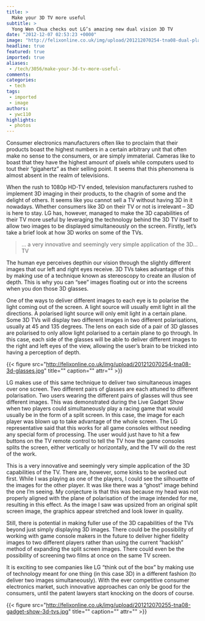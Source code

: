 ```yaml
---
title: >
  Make your 3D TV more useful
subtitle: >
  Yong Wen Chua checks out LG’s amazing new dual vision 3D TV
date: "2012-12-07 02:53:23 +0000"
image: "http://felixonline.co.uk/img/upload/201212070254-tna08-dual-play-main.jpg"
headline: true
featured: true
imported: true
aliases:
 - /tech/3056/make-your-3d-tv-more-useful-
comments:
categories:
 - tech
tags:
 - imported
 - image
authors:
 - ywc110
highlights:
 - photos
---
```


Consumer electronics manufacturers often like to proclaim that their products boast the highest numbers in a certain arbitrary unit that often make no sense to the consumers, or are simply immaterial. Cameras like to boast that they have the highest amount of pixels while computers used to tout their “gigahertz” as their selling point. It seems that this phenomena is almost absent in the realm of televisions.

When the rush to 1080p HD-TV ended, television manufacturers rushed to implement 3D imaging in their products, to the chagrin of some and the delight of others. It seems like you cannot sell a TV without having 3D in it nowadays. Whether consumers like 3D on their TV or not is irrelevant – 3D is here to stay. LG has, however, managed to make the 3D capabilities of their TV more useful by leveraging the technology behind the 3D TV itself to allow two images to be displayed simultaneously on the screen. Firstly, let’s take a brief look at how 3D works on some of the TVs.

> ... a very innovative and seemingly very simple application of the 3D... TV

The human eye perceives depthin our vision through the slightly different images that our left and right eyes receive. 3D TVs takes advantage of this by making use of a technique known as stereoscopy to create an illusion of depth. This is why you can “see” images floating out or into the screens when you don those 3D glasses.

One of the ways to deliver different images to each eye is to polarise the light coming out of the screen. A light source will usually emit light in all the directions. A polarised light source will only emit light in a certain plane. Some 3D TVs will display two different images in two different polarisations, usually at 45 and 135 degrees. The lens on each side of a pair of 3D glasses are polarised to only allow light polarised to a certain plane to go through. In this case, each side of the glasses will be able to deliver different images to the right and left eyes of the view, allowing the user’s brain to be tricked into having a perception of depth.

{{< figure src="http://felixonline.co.uk/img/upload/201212070254-tna08-3d-glasses.jpg" title="" caption="" attr="" >}}

LG makes use of this same technique to deliver two simultaneous images over one screen. Two different pairs of glasses are each attuned to different polarisation. Two users wearing the different pairs of glasses will thus see different images. This was demonstrated during the Live Gadget Show when two players could simultaneously play a racing game that would usually be in the form of a split screen. In this case, the image for each player was blown up to take advantage of the whole screen. The LG representative said that this works for all game consoles without needing any special form of processing. The user would just have to hit a few buttons on the TV remote control to tell the TV how the game consoles splits the screen, either vertically or horizontally, and the TV will do the rest of the work.

This is a very innovative and seemingly very simple application of the 3D capabilities of the TV. There are, however, some kinks to be worked out first. While I was playing as one of the players, I could see the silhouette of the images for the other player. It was like there was a “ghost” image behind the one I’m seeing. My conjecture is that this was because my head was not properly aligned with the plane of polarisation of the image intended for me, resulting in this effect. As the image I saw was upsized from an original split screen image, the graphics appear stretched and look lower in quality.

Still, there is potential in making fuller use of the 3D capabilities of the TVs beyond just simply displaying 3D images. There could be the possibility of working with game console makers in the future to deliver higher fidelity images to two different players rather than using the current “hackish” method of expanding the split screen images. There could even be the possibility of screening two films at once on the same TV screen.

It is exciting to see companies like LG “think out of the box” by making use of technology meant for one thing (in this case 3D) in a different fashion (to deliver two images simultaneously). With the ever competitive consumer electronics market, such innovative approaches can only be good for the consumers, until the patent lawyers start knocking on the doors of course.

{{< figure src="http://felixonline.co.uk/img/upload/201212070255-tna08-gadget-show-3d-tvs.jpg" title="" caption="" attr="" >}}
